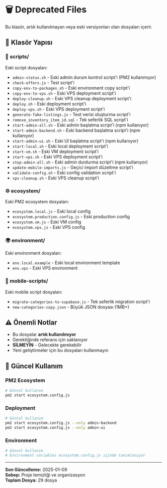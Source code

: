 # 🗑️ Deprecated Files

Bu klasör, artık kullanılmayan veya eski versiyonları olan dosyaları içerir.

## 📁 Klasör Yapısı

### 🔧 **scripts/**
Eski script dosyaları:
- `admin-status.sh` - Eski admin durum kontrol script'i (PM2 kullanmıyor)
- `check-offers.js` - Test script'i
- `copy-env-to-packages.sh` - Eski environment copy script'i
- `copy-env-to-vps.sh` - Eski VPS deployment script'i
- `deploy-cleanup.sh` - Eski VPS cleanup deployment script'i
- `deploy.sh` - Eski deployment script'i
- `deploy-vps.sh` - Eski VPS deployment script'i
- `generate-fake-listings.js` - Test verisi oluşturma script'i
- `remove_inventory_item_id.sql` - Tek seferlik SQL script'i
- `start-admin-all.sh` - Eski admin başlatma script'i (npm kullanıyor)
- `start-admin-backend.sh` - Eski backend başlatma script'i (npm kullanıyor)
- `start-admin-ui.sh` - Eski UI başlatma script'i (npm kullanıyor)
- `start-local.sh` - Eski local deployment script'i
- `start-vm.sh` - Eski VM deployment script'i
- `start-vps.sh` - Eski VPS deployment script'i
- `stop-admin-all.sh` - Eski admin durdurma script'i (npm kullanıyor)
- `update-mobile-imports.js` - Geçici import düzeltme script'i
- `validate-config.sh` - Eski config validation script'i
- `vps-cleanup.sh` - Eski VPS cleanup script'i

### ⚙️ **ecosystem/**
Eski PM2 ecosystem dosyaları:
- `ecosystem.local.js` - Eski local config
- `ecosystem.production.config.js` - Eski production config
- `ecosystem.vm.js` - Eski VM config
- `ecosystem.vps.js` - Eski VPS config

### 🌍 **environment/**
Eski environment dosyaları:
- `env.local.example` - Eski local environment template
- `env.vps` - Eski VPS environment

### 📱 **mobile-scripts/**
Eski mobile script dosyaları:
- `migrate-categories-to-supabase.js` - Tek seferlik migration script'i
- `new-categories-copy.json` - Büyük JSON dosyası (1MB+)

## ⚠️ Önemli Notlar

- Bu dosyalar **artık kullanılmıyor**
- Gerektiğinde referans için saklanıyor
- **SİLMEYİN** - Gelecekte gerekebilir
- Yeni geliştirmeler için bu dosyaları kullanmayın

## 🔄 Güncel Kullanım

### PM2 Ecosystem
```bash
# Güncel kullanım
pm2 start ecosystem.config.js
```

### Deployment
```bash
# Güncel kullanım
pm2 start ecosystem.config.js --only admin-backend
pm2 start ecosystem.config.js --only admin-ui
```

### Environment
```bash
# Güncel kullanım
# Environment variables ecosystem.config.js içinde tanımlanıyor
```

---

**Son Güncelleme:** 2025-01-09  
**Sebep:** Proje temizliği ve organizasyon  
**Toplam Dosya:** 29 dosya 